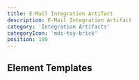 ```yaml
---
title: E-Mail Integration Artifact
description: E-Mail Integration Artifact
category: 'Integration Artifacts'
categoryIcon: 'mdi-toy-brick'
position: 100
---
```


<dwf-markdown-loader source="https://raw.githubusercontent.com/it-at-m/digiwf-email-integration/dev/docs/quickstart.md"></dwf-markdown-loader>
<dwf-markdown-loader source="https://raw.githubusercontent.com/it-at-m/digiwf-email-integration/dev/docs/architecture.md"></dwf-markdown-loader>
<dwf-markdown-loader source="https://raw.githubusercontent.com/it-at-m/digiwf-email-integration/dev/docs/documentation.md"></dwf-markdown-loader>

## Element Templates

<dwf-element-template-docs jsonurl="https://raw.githubusercontent.com/it-at-m/digiwf-email-integration/dev/docs/sendMail.json"></dwf-element-template-docs>



